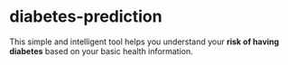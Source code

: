 # diabetes-prediction
This simple and intelligent tool helps you understand your **risk of having diabetes** based on your basic health information.
